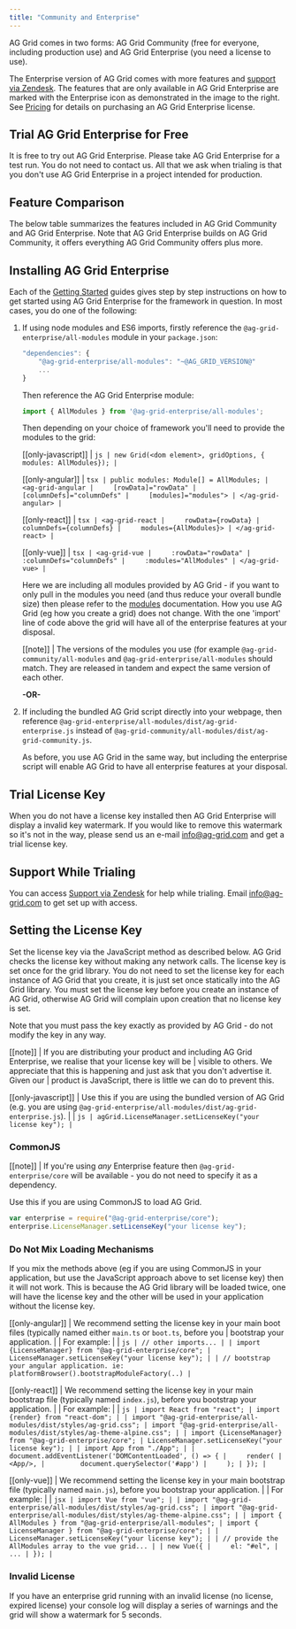 ```yaml
---
title: "Community and Enterprise"
---
```


AG Grid comes in two forms: AG Grid Community (free for everyone, including production use) and AG Grid Enterprise (you need a license to use).

<div style="display: flex;">
    <div>
        The Enterprise version of AG Grid comes with more features and <a href="https://ag-grid.zendesk.com/" target="_blank">support via Zendesk</a>. The features that are only available in AG Grid Enterprise are marked with the Enterprise icon<enterprise-icon></enterprise-icon> as demonstrated in the image to the right. See <a href="../../../license-pricing.php">Pricing</a> for details on purchasing an AG Grid Enterprise license.
    </div>
    <image-caption src="licensing/resources/enterprise-features.png" alt="Enterprise Features" minwidth="15rem" width="15rem" maxwidth="15rem" height="10rem" constrained="true"></image-caption>
</div>

## Trial AG Grid Enterprise for Free

It is free to try out AG Grid Enterprise. Please take AG Grid Enterprise for a test run. You do not need to contact us. All that we ask when trialing is that you don't use AG Grid Enterprise in a project intended for production.

## Feature Comparison

The below table summarizes the features included in AG Grid Community and AG Grid Enterprise. Note that AG Grid Enterprise builds on AG Grid Community, it offers everything AG Grid Community offers plus more.

<matrix-table src='licensing/menu.json' tree='true' childpropertyname='items' booleanonly='true' columns='{ "title": "", "not(enterprise)": "Community", "enterprise": "Enterprise<enterprise-icon></enterprise-icon>" }'></matrix-table>

## Installing AG Grid Enterprise

Each of the [Getting Started](/getting-started/) guides gives step by step instructions on how
to get started using AG Grid Enterprise for the framework in question. In most cases, you do one of
the following:

1. If using node modules and ES6 imports, firstly reference the `@ag-grid-enterprise/all-modules` module in your `package.json`:

    ```js
    "dependencies": {
        "@ag-grid-enterprise/all-modules": "~@AG_GRID_VERSION@"
        ...
    }
    ```

    Then reference the AG Grid Enterprise module:

    ```js
    import { AllModules } from '@ag-grid-enterprise/all-modules';
    ```

    Then depending on your choice of framework you'll need to provide the modules to the grid:

    [[only-javascript]]
    | ```js
    | new Grid(<dom element>, gridOptions, { modules: AllModules});
    | ```

    [[only-angular]]
    | ```tsx
    | public modules: Module[] = AllModules;
    | <ag-grid-angular
    |     [rowData]="rowData"
    |     [columnDefs]="columnDefs"
    |     [modules]="modules">
    | </ag-grid-angular>
    | ```

    [[only-react]]
    | ```tsx
    | <ag-grid-react
    |     rowData={rowData}
    |     columnDefs={columnDefs}
    |     modules={AllModules}>
    | </ag-grid-react>
    | ```

    [[only-vue]]
    | ```tsx
    | <ag-grid-vue
    |     :rowData="rowData"
    |     :columnDefs="columnDefs"
    |     :modules="AllModules"
    | </ag-grid-vue>
    | ```

    Here we are including all modules provided by AG Grid - if you want to only pull in the modules you need (and thus reduce your overall bundle size) then please refer to the [modules](/modules/) documentation. How you use AG Grid (eg how you create a grid) does not change. With the one 'import' line of code above the grid will have all of the enterprise features at your disposal.

    [[note]]
    | The versions of the modules you use (for example `@ag-grid-community/all-modules` and `@ag-grid-enterprise/all-modules` should match. They are released in tandem and expect the same version of each other.

    **-OR-**

1. If including the bundled AG Grid script directly into your webpage, then reference `@ag-grid-enterprise/all-modules/dist/ag-grid-enterprise.js` instead of `@ag-grid-community/all-modules/dist/ag-grid-community.js`.

    As before, you use AG Grid in the same way, but including the enterprise script will enable AG Grid to have all enterprise features at your disposal.

## Trial License Key

When you do not have a license key installed then AG Grid Enterprise will display a invalid key watermark. If you would like to remove this watermark so it's not in the way, please send us an e-mail <a href="mailto: info@ag-grid.com">info@ag-grid.com</a> and get a trial license key.

## Support While Trialing

You can access [Support via Zendesk](https://ag-grid.zendesk.com/) for help while trialing. Email <a href="mailto: info@ag-grid.com">info@ag-grid.com</a> to get set up with access.


## Setting the License Key

Set the license key via the JavaScript method as described below. AG Grid checks the license key without making any network calls. The license key is set once for the grid library. You do not need to set the license key for each instance of AG Grid that you create, it is just set once statically into the AG Grid library. You must set the license key before you create an instance of AG Grid, otherwise AG Grid will complain upon creation that no license key is set.

Note that you must pass the key exactly as provided by AG Grid - do not modify the key in any way.

[[note]]
| If you are distributing your product and including AG Grid Enterprise, we realise that your license key will be
| visible to others. We appreciate that this is happening and just ask that you don't advertise it. Given our
| product is JavaScript, there is little we can do to prevent this.

[[only-javascript]]
| Use this if you are using the bundled version of AG Grid (e.g. you are using `@ag-grid-enterprise/all-modules/dist/ag-grid-enterprise.js`).
|
| ```js
| agGrid.LicenseManager.setLicenseKey("your license key");
| ```

### CommonJS

[[note]]
| If you're using _any_ Enterprise feature then `@ag-grid-enterprise/core` will be available - you do not need to specify it as a dependency.

Use this if you are using CommonJS to load AG Grid.

```js
var enterprise = require("@ag-grid-enterprise/core");
enterprise.LicenseManager.setLicenseKey("your license key");
```

### Do Not Mix Loading Mechanisms

If you mix the methods above (eg if you are using CommonJS in your application, but use the JavaScript approach above to set license key) then it will not work. This is because the AG Grid library will be loaded twice, one will have the license key and the other will be used in your application without the license key.

[[only-angular]]
| We recommend setting the license key in your main boot files (typically named either `main.ts` or `boot.ts`, before you
| bootstrap your application.
|
| For example:
|
| ```js
| // other imports...
|
| import {LicenseManager} from "@ag-grid-enterprise/core";
| LicenseManager.setLicenseKey("your license key");
|
| // bootstrap your angular application. ie: platformBrowser().bootstrapModuleFactory(..)
| ```

[[only-react]]
| We recommend setting the license key in your main bootstrap file (typically named `index.js`), before you bootstrap your application.
|
| For example:
|
| ```js
| import React from "react";
| import {render} from "react-dom";
|
| import "@ag-grid-enterprise/all-modules/dist/styles/ag-grid.css";
| import "@ag-grid-enterprise/all-modules/dist/styles/ag-theme-alpine.css";
|
| import {LicenseManager} from "@ag-grid-enterprise/core";
| LicenseManager.setLicenseKey("your license key");
|
| import App from "./App";
|
| document.addEventListener('DOMContentLoaded', () => {
|     render(
|         <App/>,
|         document.querySelector('#app')
|     );
| });
| ```

[[only-vue]]
| We recommend setting the license key in your main bootstrap file (typically named `main.js`), before you bootstrap your application.
|
| For example:
|
| ```jsx
| import Vue from "vue";
|
| import "@ag-grid-enterprise/all-modules/dist/styles/ag-grid.css";
| import "@ag-grid-enterprise/all-modules/dist/styles/ag-theme-alpine.css";
|
| import { AllModules } from "@ag-grid-enterprise/all-modules";
| import { LicenseManager } from "@ag-grid-enterprise/core";
|
| LicenseManager.setLicenseKey("your license key");
|
| // provide the AllModules array to the vue grid...
|
| new Vue({
|     el: "#el",
|     ...
| });
| ```

### Invalid License
If you have an enterprise grid running with an invalid license (no license, expired license) your console log will display a series of warnings and the grid will show a watermark for 5 seconds.

<grid-example title='Invalid License' name='forceWatermark' type='typescript' options='{ "enterprise": true }'></grid-example>
